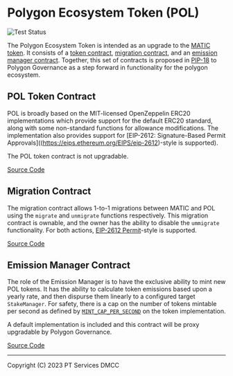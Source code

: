 # Polygon Ecosystem Token (POL)
![Test Status](https://github.com/github/docs/actions/workflows/test.yml/badge.svg)

The Polygon Ecosystem Token is intended as an upgrade to the [MATIC token](https://etherscan.io/address/0x7d1afa7b718fb893db30a3abc0cfc608aacfebb0). It consists of a [token contract](https://github.com/0xPolygon/indicia/tree/main/src/PolygonToken.sol), [migration contract](https://github.com/0xPolygon/indicia/tree/main/src/PolygonMigratioon.sol), and an [emission manager contract](https://github.com/0xPolygon/indicia/tree/main/src/DefaultInflationManager.sol). Together, this set of contracts is proposed in [PIP-18]() to Polygon Governance as a step forward in functionality for the polygon ecosystem.

## POL Token Contract

POL is broadly based on the MIT-licensed OpenZeppelin ERC20 implementations which provide support for the default ERC20 standard, along with some non-standard functions for allowance modifications. The implementation also provides support for [EIP-2612: Signature-Based Permit Approvals]((https://eips.ethereum.org/EIPS/eip-2612)-style is supported).

The POL token contract is not upgradable.

[Source Code](https://github.com/0xPolygon/indicia/tree/main/src/PolygonToken.sol)

## Migration Contract

The migration contract allows 1-to-1 migrations between MATIC and POL using the `migrate` and `unmigrate` functions respectively. This migration contract is ownable, and the owner has the ability to disable the `ummigrate` functionality. For both actions, [EIP-2612 Permit](https://eips.ethereum.org/EIPS/eip-2612)-style is supported.

[Source Code](https://github.com/0xPolygon/indicia/tree/main/src/PolygonMigratioon.sol)

## Emission Manager Contract
The role of the Emission Manager is to have the exclusive ability to mint new POL tokens. It has the ability to calculate token emissions based upon a yearly rate, and then dispurse them linearly to a configured target `StakeManager`. For safety, there is a cap on the number of tokens mintable per second as defined by [`MINT_CAP_PER_SECOND`](https://github.com/0xPolygon/indicia/blob/main/src/Polygon.sol#L15) on the token implementation.

A default implementation is included and this contract will be proxy upgradable by Polygon Governance.


[Source Code](https://github.com/0xPolygon/indicia/tree/main/src/DefaultInflationManager.sol)

----
Copyright (C) 2023 PT Services DMCC

